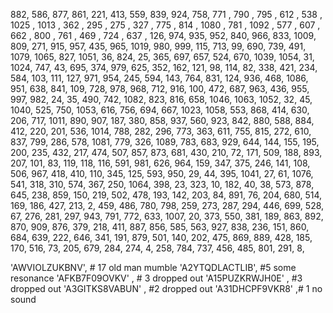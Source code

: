 882,
586,
877,
861,
221,
413,
559,
839,
924,
758,
771			,
790			,
795			,
612			,
538			,
1025			,
1013			,
362			,
295			,
275			,
327			,
775			,
814			,
1080			,
781			,
1092			,
577			,
607			,
662			,
800			,
761			,
469			,
724			,
637			,
126,
974,
935,
952,
840,
966,
833,
1009,
809,
271,
915,
957,
435,
965,
1019,
980,
999,
115,
713,
99,
690,
739,
491,
1079,
1065,
827,
1051,
36,
824,
25,
365,
697,
657,
524,
670,
1039,
1054,
31,
1024,
747,
43,
695,
374,
979,
625,
352,
162,
121,
98,
114,
82,
338,
421,
234,
584,
103,
111,
127,
971,
954,
245,
594,
143,
764,
831,
124,
936,
468,
1086,
951,
638,
841,
109,
728,
978,
968,
712,
916,
100,
472,
687,
963,
436,
955,
997,
982,
24,
35,
490,
742,
1082,
823,
816,
658,
1046,
1063,
1052,
32,
45,
1040,
525,
750,
1053,
616,
756,
694,
667,
1023,
1058,
553,
868,
414,
630,
206,
717,
1011,
890,
907,
187,
380,
858,
937,
560,
923,
842,
880,
588,
884,
412,
220,
201,
536,
1014,
788,
282,
296,
773,
363,
611,
755,
815,
272,
610,
837,
799,
286,
578,
1081,
779,
326,
1089,
783,
683,
929,
644,
144,
155,
195,
200,
235,
432,
217,
474,
507,
857,
873,
681,
430,
210,
72,
171,
509,
188,
893,
207,
101,
83,
119,
118,
116,
591,
981,
626,
964,
159,
347,
375,
246,
141,
108,
506,
967,
418,
410,
110,
345,
125,
593,
950,
29,
44,
395,
1041,
27,
61,
1076,
541,
318,
310,
574,
367,
250,
1064,
398,
23,
323,
10,
182,
40,
38,
573,
878,
645,
238,
859,
150,
219,
502,
478,
193,
142,
203,
84,
891,
76,
204,
680,
514,
169,
186,
427,
213,
2,
459,
486,
780,
798,
259,
273,
287,
294,
446,
699,
528,
67,
276,
281,
297,
943,
791,
772,
633,
1007,
20,
373,
550,
381,
189,
863,
892,
870,
909,
876,
379,
218,
411,
887,
856,
585,
563,
927,
838,
236,
151,
860,
684,
639,
222,
646,
341,
191,
879,
501,
140,
202,
475,
869,
889,
428,
185,
170,
516,
73,
205,
679,
284,
274,
4,
258,
784,
737,
456,
485,
801,
291,
8,

'AWVIOLZUKBNV',    # 17 old man mumble
'A2YTQDLACTLIB',     #5 some resonance
'AFKB7F09OVKV'  ,   # 3 dropped out
'A15PUZKRWJH0E'  ,   #3 dropped out
'A3GITKS8VABUN'   ,  #2 dropped out
'A31DHCPF9VKR8'    ,# 1 no sound
